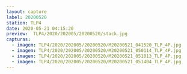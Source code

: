 ```yaml
---
layout: capture
label: 20200520
station: TLP4
date: 2020-05-21 04:15:20
preview:  TLP4/2020/202005/20200520/stack.jpg
capturas:
  - imagem: TLP4/2020/202005/20200520/M20200521_041520_TLP_4P.jpg
  - imagem: TLP4/2020/202005/20200520/M20200521_050114_TLP_4P.jpg
  - imagem: TLP4/2020/202005/20200520/M20200521_051013_TLP_4P.jpg
  - imagem: TLP4/2020/202005/20200520/M20200521_051404_TLP_4P.jpg
---
```

